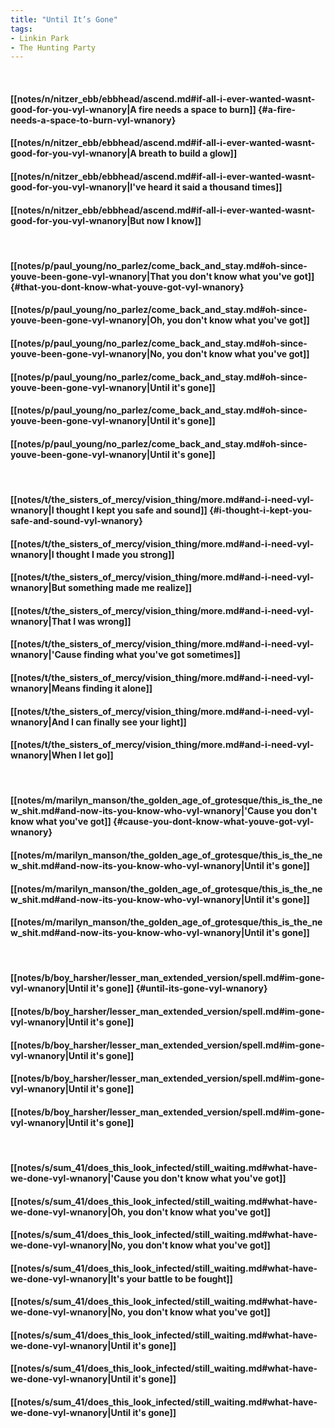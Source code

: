 ```yaml
---
title: "Until It’s Gone"
tags:
- Linkin Park
- The Hunting Party
---
```

&nbsp;
#### [[notes/n/nitzer_ebb/ebbhead/ascend.md#if-all-i-ever-wanted-wasnt-good-for-you-vyl-wnanory|A fire needs a space to burn]] {#a-fire-needs-a-space-to-burn-vyl-wnanory}
#### [[notes/n/nitzer_ebb/ebbhead/ascend.md#if-all-i-ever-wanted-wasnt-good-for-you-vyl-wnanory|A breath to build a glow]]
#### [[notes/n/nitzer_ebb/ebbhead/ascend.md#if-all-i-ever-wanted-wasnt-good-for-you-vyl-wnanory|I've heard it said a thousand times]]
#### [[notes/n/nitzer_ebb/ebbhead/ascend.md#if-all-i-ever-wanted-wasnt-good-for-you-vyl-wnanory|But now I know]]
&nbsp;
#### [[notes/p/paul_young/no_parlez/come_back_and_stay.md#oh-since-youve-been-gone-vyl-wnanory|That you don't know what you've got]] {#that-you-dont-know-what-youve-got-vyl-wnanory}
#### [[notes/p/paul_young/no_parlez/come_back_and_stay.md#oh-since-youve-been-gone-vyl-wnanory|Oh, you don't know what you've got]]
#### [[notes/p/paul_young/no_parlez/come_back_and_stay.md#oh-since-youve-been-gone-vyl-wnanory|No, you don't know what you've got]]
#### [[notes/p/paul_young/no_parlez/come_back_and_stay.md#oh-since-youve-been-gone-vyl-wnanory|Until it's gone]]
#### [[notes/p/paul_young/no_parlez/come_back_and_stay.md#oh-since-youve-been-gone-vyl-wnanory|Until it's gone]]
#### [[notes/p/paul_young/no_parlez/come_back_and_stay.md#oh-since-youve-been-gone-vyl-wnanory|Until it's gone]]
&nbsp;
#### [[notes/t/the_sisters_of_mercy/vision_thing/more.md#and-i-need-vyl-wnanory|I thought I kept you safe and sound]] {#i-thought-i-kept-you-safe-and-sound-vyl-wnanory}
#### [[notes/t/the_sisters_of_mercy/vision_thing/more.md#and-i-need-vyl-wnanory|I thought I made you strong]]
#### [[notes/t/the_sisters_of_mercy/vision_thing/more.md#and-i-need-vyl-wnanory|But something made me realize]]
#### [[notes/t/the_sisters_of_mercy/vision_thing/more.md#and-i-need-vyl-wnanory|That I was wrong]]
#### [[notes/t/the_sisters_of_mercy/vision_thing/more.md#and-i-need-vyl-wnanory|'Cause finding what you've got sometimes]]
#### [[notes/t/the_sisters_of_mercy/vision_thing/more.md#and-i-need-vyl-wnanory|Means finding it alone]]
#### [[notes/t/the_sisters_of_mercy/vision_thing/more.md#and-i-need-vyl-wnanory|And I can finally see your light]]
#### [[notes/t/the_sisters_of_mercy/vision_thing/more.md#and-i-need-vyl-wnanory|When I let go]]
&nbsp;
#### [[notes/m/marilyn_manson/the_golden_age_of_grotesque/this_is_the_new_shit.md#and-now-its-you-know-who-vyl-wnanory|'Cause you don't know what you've got]] {#cause-you-dont-know-what-youve-got-vyl-wnanory}
#### [[notes/m/marilyn_manson/the_golden_age_of_grotesque/this_is_the_new_shit.md#and-now-its-you-know-who-vyl-wnanory|Until it's gone]]
#### [[notes/m/marilyn_manson/the_golden_age_of_grotesque/this_is_the_new_shit.md#and-now-its-you-know-who-vyl-wnanory|Until it's gone]]
#### [[notes/m/marilyn_manson/the_golden_age_of_grotesque/this_is_the_new_shit.md#and-now-its-you-know-who-vyl-wnanory|Until it's gone]]
&nbsp;
#### [[notes/b/boy_harsher/lesser_man_extended_version/spell.md#im-gone-vyl-wnanory|Until it's gone]] {#until-its-gone-vyl-wnanory}
#### [[notes/b/boy_harsher/lesser_man_extended_version/spell.md#im-gone-vyl-wnanory|Until it's gone]]
#### [[notes/b/boy_harsher/lesser_man_extended_version/spell.md#im-gone-vyl-wnanory|Until it's gone]]
#### [[notes/b/boy_harsher/lesser_man_extended_version/spell.md#im-gone-vyl-wnanory|Until it's gone]]
#### [[notes/b/boy_harsher/lesser_man_extended_version/spell.md#im-gone-vyl-wnanory|Until it's gone]]
&nbsp;
#### [[notes/s/sum_41/does_this_look_infected/still_waiting.md#what-have-we-done-vyl-wnanory|'Cause you don't know what you've got]]
#### [[notes/s/sum_41/does_this_look_infected/still_waiting.md#what-have-we-done-vyl-wnanory|Oh, you don't know what you've got]]
#### [[notes/s/sum_41/does_this_look_infected/still_waiting.md#what-have-we-done-vyl-wnanory|No, you don't know what you've got]]
#### [[notes/s/sum_41/does_this_look_infected/still_waiting.md#what-have-we-done-vyl-wnanory|It's your battle to be fought]]
#### [[notes/s/sum_41/does_this_look_infected/still_waiting.md#what-have-we-done-vyl-wnanory|No, you don't know what you've got]]
#### [[notes/s/sum_41/does_this_look_infected/still_waiting.md#what-have-we-done-vyl-wnanory|Until it's gone]]
#### [[notes/s/sum_41/does_this_look_infected/still_waiting.md#what-have-we-done-vyl-wnanory|Until it's gone]]
#### [[notes/s/sum_41/does_this_look_infected/still_waiting.md#what-have-we-done-vyl-wnanory|Until it's gone]]
